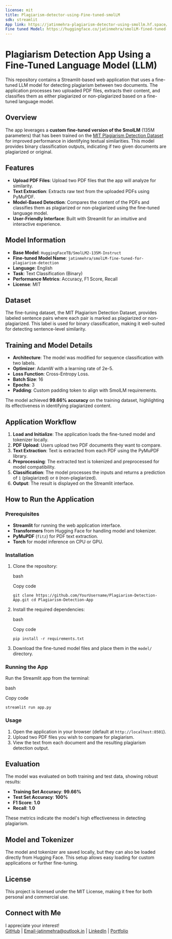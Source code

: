 ```yaml
---
license: mit
title: Plagiarism-detector-using-Fine-tuned-smolLM
sdk: streamlit
App link: https://jatinmehra-plagiarism-detector-using-smollm.hf.space/
Fine tuned Model: https://huggingface.co/jatinmehra/smolLM-fined-tuned-for-PLAGAIRISM_Detection
---
```


# Plagiarism Detection App Using a Fine-Tuned Language Model (LLM)

This repository contains a Streamlit-based web application that uses a fine-tuned LLM model for detecting plagiarism between two documents. The application processes two uploaded PDF files, extracts their content, and classifies them as either plagiarized or non-plagiarized based on a fine-tuned language model.

## Overview

The app leverages a **custom fine-tuned version of the SmolLM** (135M parameters) that has been trained on the [MIT Plagiarism Detection Dataset](https://www.kaggle.com/datasets/ruvelpereira/mit-plagairism-detection-dataset) for improved performance in identifying textual similarities. This model provides binary classification outputs, indicating if two given documents are plagiarized or original.

## Features

-   **Upload PDF Files**: Upload two PDF files that the app will analyze for similarity.
-   **Text Extraction**: Extracts raw text from the uploaded PDFs using PyMuPDF.
-   **Model-Based Detection**: Compares the content of the PDFs and classifies them as plagiarized or non-plagiarized using the fine-tuned language model.
-   **User-Friendly Interface**: Built with Streamlit for an intuitive and interactive experience.

## Model Information

-   **Base Model**: `HuggingFaceTB/SmolLM2-135M-Instruct`
-   **Fine-tuned Model Name**: `jatinmehra/smolLM-fine-tuned-for-plagiarism-detection`
-   **Language**: English
-   **Task**: Text Classification (Binary)
-   **Performance Metrics**: Accuracy, F1 Score, Recall
-   **License**: MIT

## Dataset

The fine-tuning dataset, the MIT Plagiarism Detection Dataset, provides labeled sentence pairs where each pair is marked as plagiarized or non-plagiarized. This label is used for binary classification, making it well-suited for detecting sentence-level similarity.

## Training and Model Details

-   **Architecture**: The model was modified for sequence classification with two labels.
-   **Optimizer**: AdamW with a learning rate of 2e-5.
-   **Loss Function**: Cross-Entropy Loss.
-   **Batch Size**: 16
-   **Epochs**: 3
-   **Padding**: Custom padding token to align with SmolLM requirements.

The model achieved **99.66% accuracy** on the training dataset, highlighting its effectiveness in identifying plagiarized content.

## Application Workflow

1.  **Load and Initialize**: The application loads the fine-tuned model and tokenizer locally.
2.  **PDF Upload**: Users upload two PDF documents they want to compare.
3.  **Text Extraction**: Text is extracted from each PDF using the PyMuPDF library.
4.  **Preprocessing**: The extracted text is tokenized and preprocessed for model compatibility.
5.  **Classification**: The model processes the inputs and returns a prediction of `1` (plagiarized) or `0` (non-plagiarized).
6.  **Output**: The result is displayed on the Streamlit interface.

## How to Run the Application

### Prerequisites

-   **Streamlit** for running the web application interface.
-   **Transformers** from Hugging Face for handling model and tokenizer.
-   **PyMuPDF** (`fitz`) for PDF text extraction.
-   **Torch** for model inference on CPU or GPU.

### Installation

1.  Clone the repository:
    
    bash
    
    Copy code
    
    `git clone https://github.com/YourUsername/Plagiarism-Detection-App.git
    cd Plagiarism-Detection-App` 
    
2.  Install the required dependencies:
    
    bash
    
    Copy code
    
    `pip install -r requirements.txt` 
    
3.  Download the fine-tuned model files and place them in the `model/` directory.
    
### Running the App

Run the Streamlit app from the terminal:

bash

Copy code

`streamlit run app.py` 

### Usage

1.  Open the application in your browser (default at `http://localhost:8501`).
2.  Upload two PDF files you wish to compare for plagiarism.
3.  View the text from each document and the resulting plagiarism detection output.

## Evaluation

The model was evaluated on both training and test data, showing robust results:

-   **Training Set Accuracy**: **99.66%**
-   **Test Set Accuracy**: **100%**
-   **F1 Score**: **1.0**
-   **Recall**: **1.0**

These metrics indicate the model's high effectiveness in detecting plagiarism.

## Model and Tokenizer

The model and tokenizer are saved locally, but they can also be loaded directly from Hugging Face. This setup allows easy loading for custom applications or further fine-tuning.

## License

This project is licensed under the MIT License, making it free for both personal and commercial use.

## Connect with Me

I appreciate your interest!  
[GitHub](https://github.com/Jatin-Mehra119) | Email-jatinmehra@outlook.in | [LinkedIn](https://www.linkedin.com/in/jatin-mehra119/) | [Portfolio](https://jatin-mehra119.github.io/Profile/)
